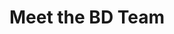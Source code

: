 ---
# An instance of the People widget.
# Documentation: https://wowchemy.com/docs/page-builder/
widget: portfolio

# This file represents a page section.
headless: true

# Order that this section appears on the page.
weight: 60

title: Meet the BD Team
subtitle:

content:
  # Page type to display. E.g. project.
  page_type: people
  
  reading_time: true
  share: false

  # Choose which groups/teams of users to display.
  #   Edit `user_groups` in each user's profile to add them to one or more of these groups.
  user_groups:
  - Principal Investigator
  - Staff
  - Postdoctoral Fellow
  - Grad Students
  - Undergraduate
  - Visitors
  - Researchers Network
  - Former Lab Members
  
  # Default filter index (e.g. 0 corresponds to the first `filter_button` instance below).
  filter_default: 0

  # Filter toolbar (optional).
  # Add or remove as many filters (`filter_button` instances) as you like.
  # To show all items, set `tag` to "*".
  # To filter by a specific tag, set `tag` to an existing tag name.
  # To remove the toolbar, delete the entire `filter_button` block.
  filter_button:
  - name: All
    tag: Current Members
  - name: Staff
    tag: Staff
  - name: Postdocs
    tag: Postdoctoral Fellow
  - name: Grad Students
    tag: Grad Students
  - name: Undergraduate
    tag: Undergraduate
  - name: Former Members
    tag: Former Lab Members

design:
  show_image: true
  show_social: true
  show_interests: true
  show_role: true

  # Toggle between the various page layout types.
  #   1 = List
  #   2 = Compact
  #   3 = Card
  #   5 = Showcase
  view: 2
  
  # For Showcase view, flip alternate rows?
  flip_alt_rows: true
---